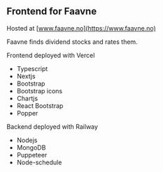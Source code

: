 ## Frontend for Faavne

Hosted at [www.faavne.no](https://www.faavne.no)

Faavne finds dividend stocks and rates them.

Frontend deployed with Vercel

- Typescript
- Nextjs
- Bootstrap
- Bootstrap icons
- Chartjs
- React Bootstrap
- Popper

Backend deployed with Railway

- Nodejs
- MongoDB
- Puppeteer
- Node-schedule
